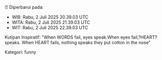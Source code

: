 ⏰ Diperbarui pada:
- WIB: Rabu, 2 Juli 2025 20.39.03 UTC
- WITA: Rabu, 2 Juli 2025 21.39.03 UTC
- WIT: Rabu, 2 Juli 2025 22.39.03 UTC

Kutipan Inspiratif:
"When WORDS fail, eyes speak.When eyes fail,?HEART? speaks. When HEART fails, nothing speaks they put cotton in the nose"


Kategori: funny

